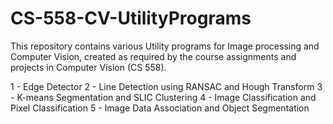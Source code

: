 # CS-558-CV-UtilityPrograms

This repository contains various Utility programs for Image processing and Computer Vision, created as required by the course assignments and projects in Computer Vision (CS 558).

1 - Edge Detector
2 - Line Detection using RANSAC and Hough Transform
3 - K-means Segmentation and SLIC Clustering
4 - Image Classification and Pixel Classification
5 - Image Data Association and Object Segmentation
